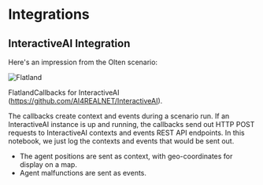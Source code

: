 Integrations
============

InteractiveAI Integration
-------------------------
Here's an impression from the Olten scenario:

![Flatland](../assets/images/olten_interactive_ai.png)

FlatlandCallbacks for InteractiveAI (https://github.com/AI4REALNET/InteractiveAI).

The callbacks create context and events during a scenario run.
If an InteractiveAI instance is up and running, the callbacks send out HTTP POST requests to InteractiveAI contexts and events REST API endpoints.
In this notebook, we just log the contexts and events that would be sent out.

- The agent positions are sent as context, with geo-coordinates for display on a map.
- Agent malfunctions are sent as events.